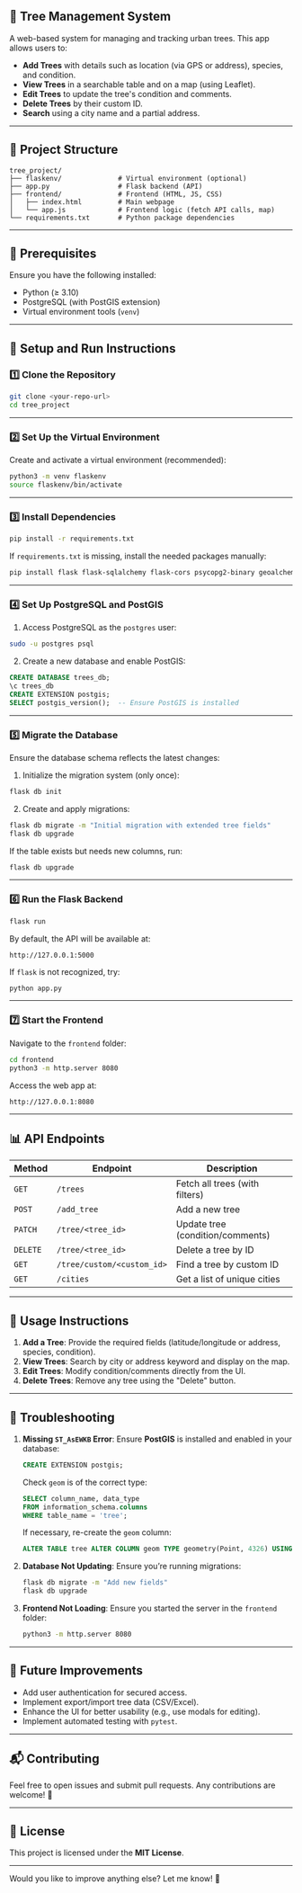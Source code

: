 ## 🌳 **Tree Management System**

A web-based system for managing and tracking urban trees. This app allows users to:
- **Add Trees** with details such as location (via GPS or address), species, and condition.
- **View Trees** in a searchable table and on a map (using Leaflet).
- **Edit Trees** to update the tree's condition and comments.
- **Delete Trees** by their custom ID.
- **Search** using a city name and a partial address.

---

## 📂 **Project Structure**
```
tree_project/
├── flaskenv/              # Virtual environment (optional)
├── app.py                 # Flask backend (API)
├── frontend/              # Frontend (HTML, JS, CSS)
│   ├── index.html         # Main webpage
│   └── app.js             # Frontend logic (fetch API calls, map)
└── requirements.txt       # Python package dependencies
```

---

## 🧰 **Prerequisites**
Ensure you have the following installed:
- Python (≥ 3.10)
- PostgreSQL (with PostGIS extension)
- Virtual environment tools (`venv`)

---

## 🚀 **Setup and Run Instructions**

### 1️⃣ **Clone the Repository**
```bash
git clone <your-repo-url>
cd tree_project
```

---

### 2️⃣ **Set Up the Virtual Environment**
Create and activate a virtual environment (recommended):

```bash
python3 -m venv flaskenv
source flaskenv/bin/activate
```

---

### 3️⃣ **Install Dependencies**
```bash
pip install -r requirements.txt
```

If `requirements.txt` is missing, install the needed packages manually:
```bash
pip install flask flask-sqlalchemy flask-cors psycopg2-binary geoalchemy2 geopy flask-migrate
```

---

### 4️⃣ **Set Up PostgreSQL and PostGIS**
1. Access PostgreSQL as the `postgres` user:
```bash
sudo -u postgres psql
```

2. Create a new database and enable PostGIS:
```sql
CREATE DATABASE trees_db;
\c trees_db
CREATE EXTENSION postgis;
SELECT postgis_version();  -- Ensure PostGIS is installed
```

---

### 5️⃣ **Migrate the Database**
Ensure the database schema reflects the latest changes:

1. Initialize the migration system (only once):
```bash
flask db init
```

2. Create and apply migrations:
```bash
flask db migrate -m "Initial migration with extended tree fields"
flask db upgrade
```

If the table exists but needs new columns, run:
```bash
flask db upgrade
```

---

### 6️⃣ **Run the Flask Backend**
```bash
flask run
```
By default, the API will be available at:
```
http://127.0.0.1:5000
```

If `flask` is not recognized, try:
```bash
python app.py
```

---

### 7️⃣ **Start the Frontend**
Navigate to the `frontend` folder:
```bash
cd frontend
python3 -m http.server 8080
```

Access the web app at:
```
http://127.0.0.1:8080
```

---

## 📊 **API Endpoints**
| **Method** | **Endpoint**                 | **Description**                  |
|------------|------------------------------|----------------------------------|
| `GET`      | `/trees`                     | Fetch all trees (with filters)   |
| `POST`     | `/add_tree`                  | Add a new tree                   |
| `PATCH`    | `/tree/<tree_id>`            | Update tree (condition/comments) |
| `DELETE`   | `/tree/<tree_id>`            | Delete a tree by ID              |
| `GET`      | `/tree/custom/<custom_id>`   | Find a tree by custom ID         |
| `GET`      | `/cities`                    | Get a list of unique cities      |

---

## 📌 **Usage Instructions**
1. **Add a Tree**: Provide the required fields (latitude/longitude or address, species, condition).
2. **View Trees**: Search by city or address keyword and display on the map.
3. **Edit Trees**: Modify condition/comments directly from the UI.
4. **Delete Trees**: Remove any tree using the "Delete" button.

---

## 🐛 **Troubleshooting**
1. **Missing `ST_AsEWKB` Error**:
   Ensure **PostGIS** is installed and enabled in your database:
   ```sql
   CREATE EXTENSION postgis;
   ```
   Check `geom` is of the correct type:
   ```sql
   SELECT column_name, data_type 
   FROM information_schema.columns 
   WHERE table_name = 'tree';
   ```
   If necessary, re-create the `geom` column:
   ```sql
   ALTER TABLE tree ALTER COLUMN geom TYPE geometry(Point, 4326) USING ST_GeomFromText(geom, 4326);
   ```

2. **Database Not Updating**:
   Ensure you’re running migrations:
   ```bash
   flask db migrate -m "Add new fields"
   flask db upgrade
   ```

3. **Frontend Not Loading**:
   Ensure you started the server in the `frontend` folder:
   ```bash
   python3 -m http.server 8080
   ```

---

## 📜 **Future Improvements**
- Add user authentication for secured access.
- Implement export/import tree data (CSV/Excel).
- Enhance the UI for better usability (e.g., use modals for editing).
- Implement automated testing with `pytest`.

---

## 📬 **Contributing**
Feel free to open issues and submit pull requests. Any contributions are welcome! 🎉

---

## 📖 **License**
This project is licensed under the **MIT License**.

---

Would you like to improve anything else? Let me know! 🚀